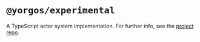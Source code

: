 # `@yorgos/experimental`

A TypeScript actor system implementation. For further info, see the [project repo](https://github.com/kunaakos/yorgos).
